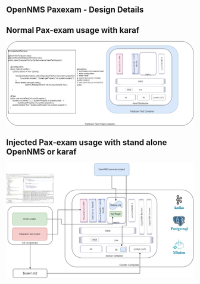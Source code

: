 ## OpenNMS Paxexam - Design Details

## Normal Pax-exam usage with karaf

![alt text](../docs/images/paxexam-basic.jpg "Figure paxexam-basic.jpg")


## Injected Pax-exam usage with stand alone OpenNMS or karaf

![alt text](../docs/images/paxexam-opennms.jpg "Figure paxexam-opennms.jpg")